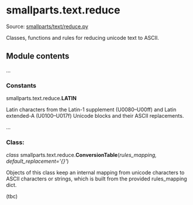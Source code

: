 # smallparts.text.reduce

Source: [smallparts/text/reduce.py](https://github.com/blackstream-x/smallparts/blob/master/smallparts/text/reduce.py)

Classes, functions and rules for reducing unicode text to ASCII.

## Module contents

...

### Constants

smallparts.text.reduce.**LATIN**

Latin characters from the
Latin-1 supplement (U0080–U00ff) and
Latin extended-A (U0100–U017f) Unicode blocks
and their ASCII replacements.

...

### Class:

*class* smallparts.text.reduce.**ConversionTable**(*rules_mapping, default_replacement='{}'*)

Objects of this class keep an internal mapping
from unicode characters to ASCII characters or strings,
which is built from the provided rules_mapping dict.

(tbc)
